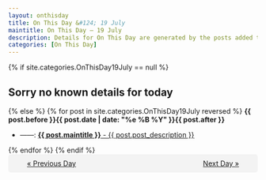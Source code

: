 ```yaml
---
layout: onthisday
title: On This Day &#124; 19 July
maintitle: On This Day — 19 July
description: Details for On This Day are generated by the posts added to the website so the content is subject to changes/updates over time.
categories: [On This Day]
---
```


{% if site.categories.OnThisDay19July == null %}
<h2>Sorry no known details for today</h2>
{% else %}
{% for post in site.categories.OnThisDay19July reversed %}
<strong>{{ post.before }}{{ post.date | date: "%e %B %Y" }}{{ post.after }}</strong>
<ul>
<li> ——: <a class="{{ post.class }}" href="{{ post.url }}"><strong>{{ post.maintitle }}</strong> - {{ post.post_description }}</a></li>
</ul>
{% endfor %}
{% endif %}
<br />
<div style="background-color: #f3f3f3; padding: 10px; border-radius: 5px; text-align: center; display: flex; justify-content: space-evenly;">
<a href="/onthisday/07/07-18">« Previous Day</a>
<span style="visibility:hidden;">[ Visit Leap Year February 29 ]</span>
<a href="/onthisday/07/07-20">Next Day »</a>
</div>
